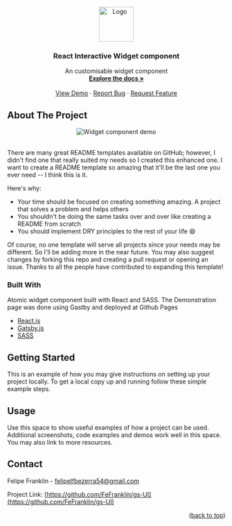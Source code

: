 <div id="top"></div>

<!-- PROJECT LOGO -->
<br />
<div align="center">
  <a href="https://github.com/othneildrew/Best-README-Template">
    <img alt="Logo" width="80" height="80" src="https://img.icons8.com/cotton/64/000000/greenery-1--v2.png"/>
  </a>

  <h3 align="center">React Interactive Widget component</h3>

  <p align="center">
    An customisable widget component
    <br />
    <a href="https://github.com/othneildrew/Best-README-Template"><strong>Explore the docs »</strong></a>
    <br />
    <br />
    <a href="https://fefranklin.github.io/gs-UI/">View Demo</a>
    ·
    <a href="https://github.com/FeFranklin/gs-UI/issues">Report Bug</a>
    ·
    <a href="https://github.com/FeFranklin/gs-UI/issues">Request Feature</a>
  </p>
</div>

<!-- ABOUT THE PROJECT -->
## About The Project
<div align="center">
  <img src="https://imgur.com/iN8W7z3.jpeg" alt="Widget component demo">
</div>

</br>

There are many great README templates available on GitHub; however, I didn't find one that really suited my needs so I created this enhanced one. I want to create a README template so amazing that it'll be the last one you ever need -- I think this is it.

Here's why:
* Your time should be focused on creating something amazing. A project that solves a problem and helps others
* You shouldn't be doing the same tasks over and over like creating a README from scratch
* You should implement DRY principles to the rest of your life :smile:

Of course, no one template will serve all projects since your needs may be different. So I'll be adding more in the near future. You may also suggest changes by forking this repo and creating a pull request or opening an issue. Thanks to all the people have contributed to expanding this template!

### Built With

Atomic widget component built with React and SASS. The Demonstration page was done using Gastby and deployed at Github Pages
* [React.js](https://reactjs.org/)
* [Gatsby.js](https://www.gatsbyjs.com/)
* [SASS](https://sass-lang.com/)

<!-- GETTING STARTED -->
## Getting Started

This is an example of how you may give instructions on setting up your project locally.
To get a local copy up and running follow these simple example steps.

<!-- USAGE EXAMPLES -->
## Usage

Use this space to show useful examples of how a project can be used. Additional screenshots, code examples and demos work well in this space. You may also link to more resources.

<!-- CONTACT -->
## Contact

Felipe Franklin - felipelfbezerra54@gmail.com

Project Link: [https://github.com/FeFranklin/gs-UI](https://github.com/FeFranklin/gs-UI)

<p align="right">(<a href="#top">back to top</a>)</p>
